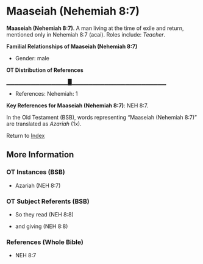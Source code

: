 # Maaseiah (Nehemiah 8:7)
**Maaseiah (Nehemiah 8:7)**. 
A man living at the time of exile and return, mentioned only in Nehemiah 8:7 (acai). 
Roles include: 
_Teacher_. 




**Familial Relationships of Maaseiah (Nehemiah 8:7)**


* Gender: male


**OT Distribution of References**

▁▁▁▁▁▁▁▁▁▁▁▁▁▁▁█▁▁▁▁▁▁▁▁▁▁▁▁▁▁▁▁▁▁▁▁▁▁▁
* References: Nehemiah: 1



**Key References for Maaseiah (Nehemiah 8:7)**: 
NEH 8:7. 


In the Old Testament (BSB), words representing “Maaseiah (Nehemiah 8:7)” are translated as 
*Azariah* (1x). 




Return to [Index](00-Index.md)

## More Information

### OT Instances (BSB)

* Azariah (NEH 8:7)



### OT Subject Referents (BSB)

* So they read (NEH 8:8)

* and giving (NEH 8:8)



### References (Whole Bible)

* NEH 8:7



